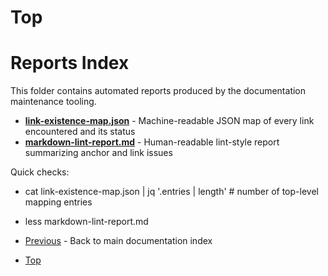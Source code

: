 # Top

# Reports Index

This folder contains automated reports produced by the documentation maintenance tooling.

- **[link-existence-map.json](link-existence-map.json)** - Machine-readable JSON map of every link encountered and its status
- **[markdown-lint-report.md](markdown-lint-report.md)** - Human-readable lint-style report summarizing anchor and link issues

Quick checks:

- cat link-existence-map.json | jq '.entries | length'  # number of top-level mapping entries
- less markdown-lint-report.md

- [Previous](../000-index.md) - Back to main documentation index
- [Top](#top)

